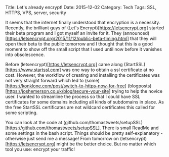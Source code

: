Title: Let's already encrypt!
Date: 2015-12-02
Category: Tech
Tags: SSL, HTTPS, VPS, server, security

It seems that the internet finally understood that encryption is a necessity. Recently, the brilliant guys of (Let's Encrypt)[https://letsencrypt.org] started their beta program and I got myself an invite for it. They (announced)[https://letsencrypt.org/2015/11/12/public-beta-timing.html] that they will open their beta to the public tomorrow and I thought that this is a good moment to show off the small script that I used until now before it vanishes into obsolescence.

Before (letsencrypt)[https://letsencrypt.org] came along (StartSSL)[https://www.startssl.com] was one way to obtain a ssl certificate at no cost. However, the workflow of creating and installing the certificates was not very straight forward which led to (some)[https://konklone.com/post/switch-to-https-now-for-free] (blogposts)[https://joshemerson.co.uk/blog/secure-your-site] trying to help the novice user. I wanted to streamline the process so that I could have SSL certificates for some domains including all kinds of subdomains in place. As the free StartSSL certificates are not wildcard certificates this called for some scripting.

You can look at the code at (github.com/thomastweets/setupSSL)[https://github.com/thomastweets/setupSSL]. There is small ReadMe and some settings in the bash script. Things should be pretty self-explanatory - otherwise just send me a message!
From tomorrow on (letsencrypt)[https://letsencrypt.org] might be the better choice. But no matter which tool you use: encrypt your traffic!
